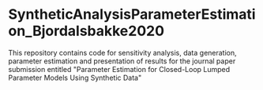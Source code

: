 # SyntheticAnalysisParameterEstimation_Bjordalsbakke2020

This repository contains code for sensitivity analysis, data generation, parameter estimation and presentation of results for the journal paper submission entitled "Parameter Estimation for Closed-Loop Lumped Parameter Models Using Synthetic Data"
